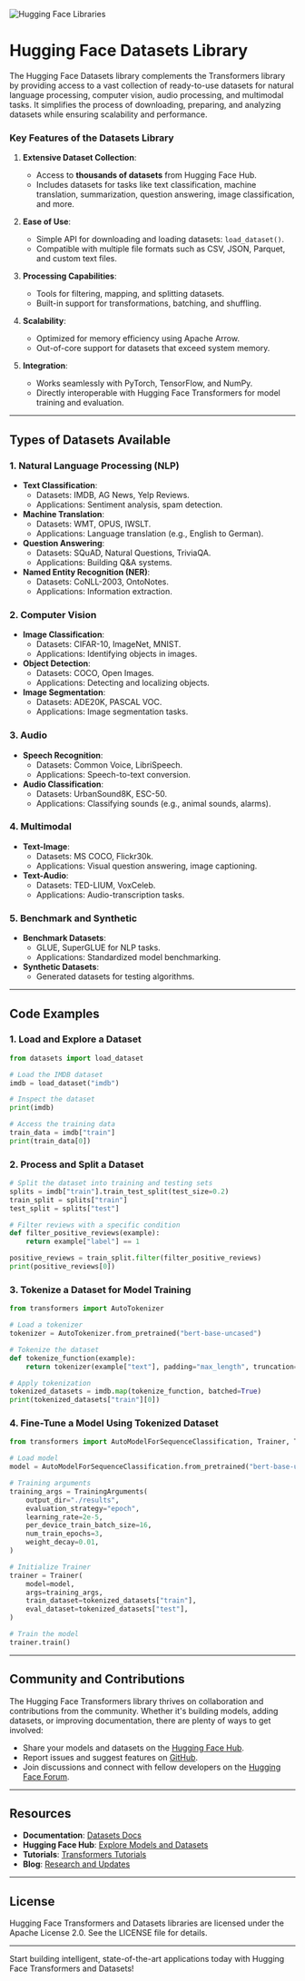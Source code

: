 ![Hugging Face Libraries](sandbox:/mnt/data/Screenshot%202025-01-01%20225500.png)

# Hugging Face Datasets Library

The Hugging Face Datasets library complements the Transformers library by providing access to a vast collection of ready-to-use datasets for natural language processing, computer vision, audio processing, and multimodal tasks. It simplifies the process of downloading, preparing, and analyzing datasets while ensuring scalability and performance.

### Key Features of the Datasets Library

1. **Extensive Dataset Collection**:
   - Access to **thousands of datasets** from Hugging Face Hub.
   - Includes datasets for tasks like text classification, machine translation, summarization, question answering, image classification, and more.

2. **Ease of Use**:
   - Simple API for downloading and loading datasets: `load_dataset()`.
   - Compatible with multiple file formats such as CSV, JSON, Parquet, and custom text files.

3. **Processing Capabilities**:
   - Tools for filtering, mapping, and splitting datasets.
   - Built-in support for transformations, batching, and shuffling.

4. **Scalability**:
   - Optimized for memory efficiency using Apache Arrow.
   - Out-of-core support for datasets that exceed system memory.

5. **Integration**:
   - Works seamlessly with PyTorch, TensorFlow, and NumPy.
   - Directly interoperable with Hugging Face Transformers for model training and evaluation.

---

## Types of Datasets Available

### 1. **Natural Language Processing (NLP)**
- **Text Classification**:
  - Datasets: IMDB, AG News, Yelp Reviews.
  - Applications: Sentiment analysis, spam detection.
- **Machine Translation**:
  - Datasets: WMT, OPUS, IWSLT.
  - Applications: Language translation (e.g., English to German).
- **Question Answering**:
  - Datasets: SQuAD, Natural Questions, TriviaQA.
  - Applications: Building Q&A systems.
- **Named Entity Recognition (NER)**:
  - Datasets: CoNLL-2003, OntoNotes.
  - Applications: Information extraction.

### 2. **Computer Vision**
- **Image Classification**:
  - Datasets: CIFAR-10, ImageNet, MNIST.
  - Applications: Identifying objects in images.
- **Object Detection**:
  - Datasets: COCO, Open Images.
  - Applications: Detecting and localizing objects.
- **Image Segmentation**:
  - Datasets: ADE20K, PASCAL VOC.
  - Applications: Image segmentation tasks.

### 3. **Audio**
- **Speech Recognition**:
  - Datasets: Common Voice, LibriSpeech.
  - Applications: Speech-to-text conversion.
- **Audio Classification**:
  - Datasets: UrbanSound8K, ESC-50.
  - Applications: Classifying sounds (e.g., animal sounds, alarms).

### 4. **Multimodal**
- **Text-Image**:
  - Datasets: MS COCO, Flickr30k.
  - Applications: Visual question answering, image captioning.
- **Text-Audio**:
  - Datasets: TED-LIUM, VoxCeleb.
  - Applications: Audio-transcription tasks.

### 5. **Benchmark and Synthetic**
- **Benchmark Datasets**:
  - GLUE, SuperGLUE for NLP tasks.
  - Applications: Standardized model benchmarking.
- **Synthetic Datasets**:
  - Generated datasets for testing algorithms.

---

## Code Examples

### 1. Load and Explore a Dataset
```python
from datasets import load_dataset

# Load the IMDB dataset
imdb = load_dataset("imdb")

# Inspect the dataset
print(imdb)

# Access the training data
train_data = imdb["train"]
print(train_data[0])
```

### 2. Process and Split a Dataset
```python
# Split the dataset into training and testing sets
splits = imdb["train"].train_test_split(test_size=0.2)
train_split = splits["train"]
test_split = splits["test"]

# Filter reviews with a specific condition
def filter_positive_reviews(example):
    return example["label"] == 1

positive_reviews = train_split.filter(filter_positive_reviews)
print(positive_reviews[0])
```

### 3. Tokenize a Dataset for Model Training
```python
from transformers import AutoTokenizer

# Load a tokenizer
tokenizer = AutoTokenizer.from_pretrained("bert-base-uncased")

# Tokenize the dataset
def tokenize_function(example):
    return tokenizer(example["text"], padding="max_length", truncation=True)

# Apply tokenization
tokenized_datasets = imdb.map(tokenize_function, batched=True)
print(tokenized_datasets["train"][0])
```

### 4. Fine-Tune a Model Using Tokenized Dataset
```python
from transformers import AutoModelForSequenceClassification, Trainer, TrainingArguments

# Load model
model = AutoModelForSequenceClassification.from_pretrained("bert-base-uncased", num_labels=2)

# Training arguments
training_args = TrainingArguments(
    output_dir="./results",
    evaluation_strategy="epoch",
    learning_rate=2e-5,
    per_device_train_batch_size=16,
    num_train_epochs=3,
    weight_decay=0.01,
)

# Initialize Trainer
trainer = Trainer(
    model=model,
    args=training_args,
    train_dataset=tokenized_datasets["train"],
    eval_dataset=tokenized_datasets["test"],
)

# Train the model
trainer.train()
```

---

## Community and Contributions

The Hugging Face Transformers library thrives on collaboration and contributions from the community. Whether it's building models, adding datasets, or improving documentation, there are plenty of ways to get involved:

- Share your models and datasets on the [Hugging Face Hub](https://huggingface.co/models).
- Report issues and suggest features on [GitHub](https://github.com/huggingface/transformers).
- Join discussions and connect with fellow developers on the [Hugging Face Forum](https://discuss.huggingface.co/).

---

## Resources

- **Documentation**: [Datasets Docs](https://huggingface.co/docs/datasets)
- **Hugging Face Hub**: [Explore Models and Datasets](https://huggingface.co/)
- **Tutorials**: [Transformers Tutorials](https://huggingface.co/course)
- **Blog**: [Research and Updates](https://huggingface.co/blog)

---

## License

Hugging Face Transformers and Datasets libraries are licensed under the Apache License 2.0. See the LICENSE file for details.

---

Start building intelligent, state-of-the-art applications today with Hugging Face Transformers and Datasets!
